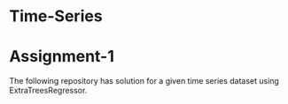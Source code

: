 # Time-Series
# Assignment-1
The following repository has solution for a given time series dataset using ExtraTreesRegressor.
